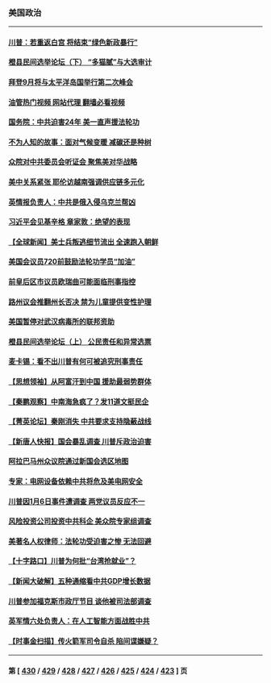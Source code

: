 ### 美国政治
---
#### [川普：若重返白宫 将结束“绿色新政暴行”](../../pages/ncid1078159/n14038788.md?07210845) 
#### [橙县民间选举论坛（下） “多猫腻”与大选审计](../../pages/ncid1078159/n14038861.md?07210845) 
#### [拜登9月将与太平洋岛国举行第二次峰会](../../pages/ncid1078159/n14038838.md?07210845) 
#### [油管热门视频 网站代理 翻墙必看视频](http://138.2.39.72:81/youtube.html?epic-marker?07210845)
#### [国务院：中共迫害24年 美一直声援法轮功](../../pages/ncid1078159/n14038806.md?07210845) 
#### [不为人知的故事：面对气候变暖 减碳还是种树](../../pages/ncid1078159/n14038779.md?07210845) 
#### [众院对中共委员会听证会 聚焦美对华战略](../../pages/ncid1078159/n14038798.md?07210845) 
#### [美中关系紧张 耶伦访越南强调供应链多元化](../../pages/ncid1078159/n14038708.md?07210845) 
#### [英情报负责人：中共是俄入侵乌克兰帮凶](../../pages/ncid1078159/n14038665.md?07210845) 
#### [习近平会见基辛格 章家敦：绝望的表现](../../pages/ncid1078159/n14038604.md?07210845) 
#### [【全球新闻】美士兵叛逃细节流出 全速跑入朝鲜](../../pages/ncid1078159/n14038420.md?07210845) 
#### [美国会议员720前鼓励法轮功学员“加油”](../../pages/ncid1078159/n14037844.md?07210845) 
#### [前皇后区市议员欧瑞曲可能面临刑事指控](../../pages/ncid1078159/n14038195.md?07210845) 
#### [路州议会推翻州长否决 禁为儿童提供变性护理](../../pages/ncid1078159/n14038099.md?07210845) 
#### [美国暂停对武汉病毒所的联邦资助](../../pages/ncid1078159/n14037988.md?07210845) 
#### [橙县民间选举论坛（上） 公民责任和异常选票](../../pages/ncid1078159/n14038095.md?07210845) 
#### [麦卡锡：看不出川普有何可被追究刑事责任](../../pages/ncid1078159/n14038014.md?07210845) 
#### [【思想领袖】从阿富汗到中国 援助最弱势群体](../../pages/ncid1078159/n14011884.md?07210845) 
#### [【秦鹏观察】中南海急疯了？发11道文挺民企](../../pages/ncid1078159/n14038013.md?07210845) 
#### [【菁英论坛】秦刚消失 中共要求支持隐蔽战线](../../pages/ncid1078159/n14037978.md?07210845) 
#### [【新唐人快报】国会暴乱调查 川普斥政治迫害](../../pages/ncid1078159/n14037991.md?07210845) 
#### [阿拉巴马州众议院通过新国会选区地图](../../pages/ncid1078159/n14038020.md?07210845) 
#### [专家：电网设备依赖中共将危及美电网安全](../../pages/ncid1078159/n14037969.md?07210845) 
#### [川普因1月6日事件遭调查 两党议员反应不一](../../pages/ncid1078159/n14037899.md?07210845) 
#### [风险投资公司投资中共科企 美众院专家组调查](../../pages/ncid1078159/n14037907.md?07210845) 
#### [美著名人权律师：法轮功受迫害之惨 无法回避](../../pages/ncid1078159/n14037769.md?07210845) 
#### [【十字路口】川普为何批“台湾抢就业”？](../../pages/ncid1078159/n14037749.md?07210845) 
#### [【新闻大破解】五种通缩看中共GDP增长数据](../../pages/ncid1078159/n14037746.md?07210845) 
#### [川普参加福克斯市政厅节目 谈他被司法部调查](../../pages/ncid1078159/n14037765.md?07210845) 
#### [英军情六处负责人：在人工智能方面战胜中共](../../pages/ncid1078159/n14037838.md?07210845) 
#### [【时事金扫描】传火箭军司令自杀 陷间谍嫌疑？](../../pages/ncid1078159/n14037711.md?07210845) 

---
#### 第 [ [430](./430.md?07210845) / [429](./429.md?07210845) / [428](./428.md?07210845) / [427](./427.md?07210845) / [426](./426.md?07210845) / [425](./425.md?07210845) / [424](./424.md?07210845) / [423](./423.md?07210845) ] 页

